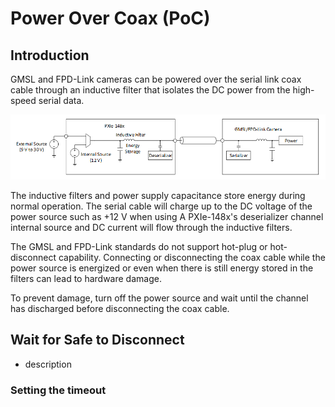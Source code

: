 # Power Over Coax (PoC)

## Introduction
GMSL and FPD-Link cameras can be powered over the serial link coax cable through an inductive filter that isolates the DC power from the high-speed serial data.

![PoC-System-Diagram](../../images/PoC-System-Diagram.png)

The inductive filters and power supply capacitance store energy during normal operation. The serial cable will charge up to the DC voltage of the power source such as +12 V when using A PXIe-148x's deserializer channel internal source and DC current will flow through the inductive filters. 

The GMSL and FPD-Link standards do not support hot-plug or hot-disconnect capability. Connecting or disconnecting the coax cable while the power source is energized or even when there is still energy stored in the filters can lead to hardware damage.

To prevent damage, turn off the power source and wait until the channel has discharged before disconnecting the coax cable.
## Wait for Safe to Disconnect
- description
### Setting the timeout

